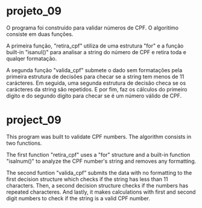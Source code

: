 # projeto_09

O programa foi construído para validar números de CPF. O algoritímo consiste em duas funções. 

A primeira função, "retira_cpf" utiliza de uma estrutura "for" e a função built-in "isanul()" para analisar a string do número de CPF e retira toda e qualqer formatação.

A segunda função "valida_cpf" submete o dado sem formatações pela primeira estrutura de decisões para checar se a string tem menos de 11 carácteres. Em seguida, uma segunda estrutura de decisão checa se os carácteres da string são repetidos. E por fim, faz os cálculos do primeiro digito e do segundo digito para checar se é um número válido de CPF.

# project_09

This program was built to validate CPF numbers. The algorithm consists in two functions.

The first function "retira_cpf" uses a "for" structure and a built-in function "isalnum()" to analyze the CPF number's string and removes any formatting.

The second funtion "valida_cpf" submits the data with no formatting to the first decision structure which checks if the string has less than 11 characters. Then, a second decision structure checks if the numbers has repeated characteres. And lastly, it makes calculations with first and second digit numbers to check if the string is a valid CPF number.
